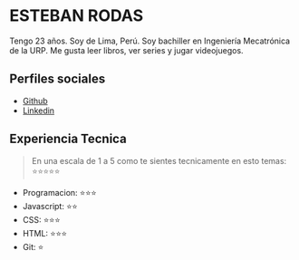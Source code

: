 # ESTEBAN RODAS

Tengo 23 años.
Soy de Lima, Perú.
Soy bachiller en Ingeniería Mecatrónica de la URP.
Me gusta leer libros, ver series y jugar videojuegos.

## Perfiles sociales

- [Github](https://github.com/Dravernuss)
- [Linkedin](https://www.linkedin.com/in/esteban-rodas-ramos-4319901b6/)

## Experiencia Tecnica
> En una escala de 1 a 5 como te sientes tecnicamente en esto temas:  ⭐️⭐️⭐️⭐️⭐️

- Programacion: ⭐️⭐️⭐️
- Javascript: ⭐️⭐️
- CSS: ⭐️⭐️⭐️
- HTML: ⭐️⭐️⭐️
- Git: ⭐️
